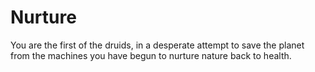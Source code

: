 # Nurture
You are the first of the druids, in a desperate attempt to save the planet from the machines you have begun to nurture nature back to health.
